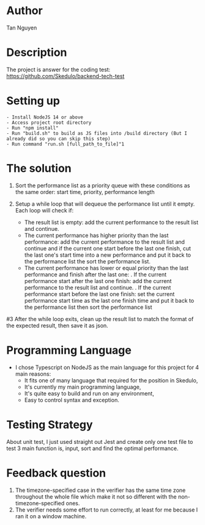 # Author
Tan Nguyen
# Description 
The project is answer for the coding test: https://github.com/Skedulo/backend-tech-test
# Setting up  
    - Install NodeJS 14 or above
    - Access project root directory
    - Run "npm install"
    - Run "build.sh" to build as JS files into /build directory (But I already did so you can skip this step)
    - Run command "run.sh [full_path_to_file]"1

# The solution
1. Sort the performance list as a priority queue with these conditions as the same order: start time, priority, performance length

2. Setup a while loop that will dequeue the performance list until it empty. Each loop will check if:
    * The result list is empty: add the current performance to the result list and continue.
    * The current performance has higher priority than the last performance: add the current performance to the result list and continue and if the current one start before the last one finish, cut the last one's start time into a new performance and put it back to the performance list the sort the performance list.
    * The current performance has lower or equal priority than the last performance and finish after the last one:
        . If the current performance start after the last one finish: add the current performance to the result list and continue.
        . If the current performance start before the last one finish: set the current performance start time as the last one finish time and put it back to the performance list then sort the performance list

#3 After the while loop exits, clean up the result list to match the format of the expected result, then save it as json.
# Programming Language
* I chose Typescript on NodeJS as the main language for this project for 4 main reasons: 
    + It fits one of many language that required for the position in Skedulo, 
    + It's currently my main programming language,
    + It's quite easy to build and run on any environment,
    + Easy to control syntax and exception.
# Testing Strategy
About unit test, I just used straight out Jest and create only one test file to test 3 main function is, input, sort and find the optimal performance.
# Feedback question
1. The timezone-specified case in the verifier has the same time zone throughout the whole file which make it not so different with the non-timezone-specified ones.
2. The verifier needs some effort to run correctly, at least for me because I ran it on a window machine.




